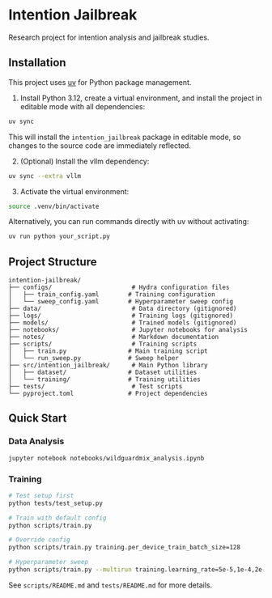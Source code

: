 # Intention Jailbreak

Research project for intention analysis and jailbreak studies.

## Installation

This project uses [uv](https://github.com/astral-sh/uv) for Python package management.

1. Install Python 3.12, create a virtual environment, and install the project in editable mode with all dependencies:

```bash
uv sync
```

This will install the `intention_jailbreak` package in editable mode, so changes to the source code are immediately reflected.

2. (Optional) Install the vllm dependency:

```bash
uv sync --extra vllm
```

3. Activate the virtual environment:

```bash
source .venv/bin/activate
```

Alternatively, you can run commands directly with uv without activating:

```bash
uv run python your_script.py
```

## Project Structure

```
intention-jailbreak/
├── configs/                      # Hydra configuration files
│   ├── train_config.yaml        # Training configuration
│   └── sweep_config.yaml        # Hyperparameter sweep config
├── data/                         # Data directory (gitignored)
├── logs/                         # Training logs (gitignored)
├── models/                       # Trained models (gitignored)
├── notebooks/                    # Jupyter notebooks for analysis
├── notes/                        # Markdown documentation
├── scripts/                      # Training scripts
│   ├── train.py                 # Main training script
│   └── run_sweep.py             # Sweep helper
├── src/intention_jailbreak/      # Main Python library
│   ├── dataset/                 # Dataset utilities
│   └── training/                # Training utilities
├── tests/                        # Test scripts
└── pyproject.toml               # Project dependencies
```

## Quick Start

### Data Analysis
```bash
jupyter notebook notebooks/wildguardmix_analysis.ipynb
```

### Training
```bash
# Test setup first
python tests/test_setup.py

# Train with default config
python scripts/train.py

# Override config
python scripts/train.py training.per_device_train_batch_size=128

# Hyperparameter sweep
python scripts/train.py --multirun training.learning_rate=5e-5,1e-4,2e-4
```

See `scripts/README.md` and `tests/README.md` for more details.
